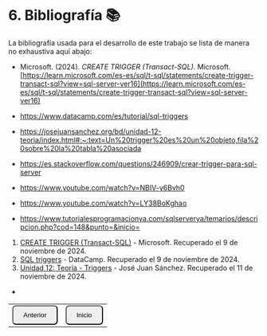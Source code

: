 # 6. Bibliografía 📚
La bibliografía usada para el desarrollo de este trabajo se lista de manera no exhaustiva aquí abajo:

- Microsoft. (2024). *CREATE TRIGGER (Transact-SQL)*. Microsoft. [https://learn.microsoft.com/es-es/sql/t-sql/statements/create-trigger-transact-sql?view=sql-server-ver16](https://learn.microsoft.com/es-es/sql/t-sql/statements/create-trigger-transact-sql?view=sql-server-ver16)

- https://www.datacamp.com/es/tutorial/sql-triggers

- https://josejuansanchez.org/bd/unidad-12-teoria/index.html#:~:text=Un%20trigger%20es%20un%20objeto,fila%20sobre%20la%20tabla%20asociada

- https://es.stackoverflow.com/questions/246909/crear-trigger-para-sql-server
- https://www.youtube.com/watch?v=NBIV-y6Bvh0
- https://www.youtube.com/watch?v=LY38BoKghao
- https://www.tutorialesprogramacionya.com/sqlserverya/temarios/descripcion.php?cod=148&punto=&inicio=
1. [CREATE TRIGGER (Transact-SQL)](https://learn.microsoft.com/es-es/sql/t-sql/statements/create-trigger-transact-sql?view=sql-server-ver16) - Microsoft. Recuperado el 9 de noviembre de 2024.
2. [SQL triggers](https://www.datacamp.com/es/tutorial/sql-triggers) - DataCamp. Recuperado el 9 de noviembre de 2024.
3. [Unidad 12: Teoría - Triggers](https://josejuansanchez.org/bd/unidad-12-teoria/index.html#:~:text=Un%20trigger%20es%20un%20objeto,fila%20sobre%20la%20tabla%20asociada) - José Juan Sánchez. Recuperado el 11 de noviembre de 2024.

- 
<table>
  <tr>
    <td><a href="Cap5.md"><button style="border-radius: 7px; padding: 10px 20px;">Anterior</button></a></td>
    <td><a href="README.md"><button style="border-radius: 7px; padding: 10px 20px;">Inicio</button></a></td>
  </tr>
</table>